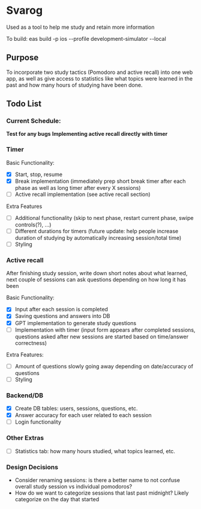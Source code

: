 # Svarog

Used as a tool to help me study and retain more information

To build: eas build -p ios --profile development-simulator --local

## Purpose

To incorporate two study tactics (Pomodoro and active recall) into one web app, as well as give access to statistics like what topics were learned in the past and how many hours of studying have been done.

## Todo List

### Current Schedule:

**Test for any bugs**
**Implementing active recall directly with timer**

### Timer

Basic Functionality:
- [X] Start, stop, resume
- [X] Break implementation (immediately prep short break timer after each phase as well as long timer after every X sessions)
- [ ] Active recall implementation (see active recall section)

Extra Features
- [ ] Additional functionality (skip to next phase, restart current phase, swipe controls(?), ...)
- [ ] Different durations for timers (future update: help people increase duration of studying by automatically increasing session/total time)
- [ ] Styling

### Active recall

After finishing study session, write down short notes about what learned, next couple of sessions can ask questions depending on how long it has been

Basic Functionality:
- [X] Input after each session is completed
- [X] Saving questions and answers into DB 
- [X] GPT implementation to generate study questions
- [ ] Implementation with timer (input form appears after completed sessions, questions asked after new sessions are started based on time/answer correctness)

Extra Features:
- [ ] Amount of questions slowly going away depending on date/accuracy of questions
- [ ] Styling

### Backend/DB

- [x] Create DB tables: users, sessions, questions, etc.
- [X] Answer accuracy for each user related to each session
- [ ] Login functionality

### Other Extras 
- [ ] Statistics tab: how many hours studied, what topics learned, etc.

### Design Decisions

- Consider renaming sessions: is there a better name to not confuse overall study session vs individual pomodoros?
- How do we want to categorize sessions that last past midnight? Likely categorize on the day that started

